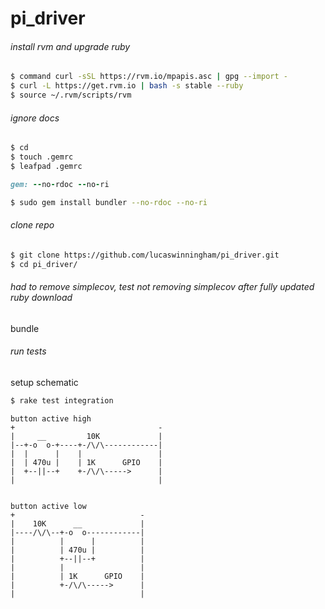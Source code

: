 # pi_driver

###### install rvm and upgrade ruby
```bash
$ command curl -sSL https://rvm.io/mpapis.asc | gpg --import -
$ curl -L https://get.rvm.io | bash -s stable --ruby
$ source ~/.rvm/scripts/rvm
```

###### ignore docs
```bash
$ cd
$ touch .gemrc
$ leafpad .gemrc
```

```ruby
gem: --no-rdoc --no-ri
```

```bash
$ sudo gem install bundler --no-rdoc --no-ri
```

###### clone repo
```bash
$ git clone https://github.com/lucaswinningham/pi_driver.git
$ cd pi_driver/
```
###### had to remove simplecov, test not removing simplecov after fully updated ruby download
bundle

###### run tests
setup schematic
```bash
$ rake test integration
```

```
button active high
+                                -
|     __         10K             |
|--+-o  o-+----+-/\/\------------|
|  |      |    |                 |
|  | 470u |    | 1K      GPIO    |
|  +--||--+    +-/\/\----->      |
|                                |


button active low
+                            -
|    10K      __             |
|----/\/\--+-o  o------------|
|          |      |          |
|          | 470u |          |
|          +--||--+          |
|          |                 |
|          | 1K      GPIO    |
|          +-/\/\----->      |
|                            |
```
